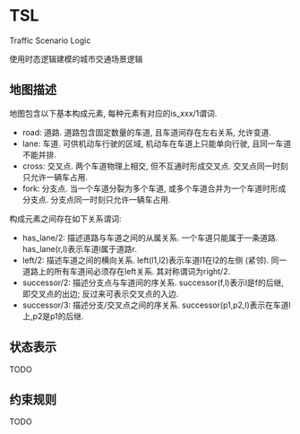 # TSL
Traffic Scenario Logic

使用时态逻辑建模的城市交通场景逻辑

## 地图描述

地图包含以下基本构成元素, 每种元素有对应的is_xxx/1谓词.
- road: 道路. 道路包含固定数量的车道, 且车道间存在左右关系, 允许变道.
- lane: 车道. 可供机动车行驶的区域, 机动车在车道上只能单向行驶, 且同一车道不能并排.
- cross: 交叉点. 两个车道物理上相交, 但不互通时形成交叉点. 交叉点同一时刻只允许一辆车占用.
- fork: 分支点. 当一个车道分裂为多个车道, 或多个车道合并为一个车道时形成分支点. 分支点同一时刻只允许一辆车占用.

构成元素之间存在如下关系谓词:
- has_lane/2: 描述道路与车道之间的从属关系. 一个车道只能属于一条道路. has_lane(r,l)表示车道l属于道路r.
- left/2: 描述车道之间的横向关系. left(l1,l2)表示车道l1在l2的左侧 (紧邻). 同一道路上的所有车道间必须存在left关系. 其对称谓词为right/2.
- successor/2: 描述分支点与车道间的序关系. successor(f,l)表示l是f的后继, 即交叉点的出边; 反过来可表示交叉点的入边.
- successor/3: 描述分支/交叉点之间的序关系. successor(p1,p2,l)表示在车道l上,p2是p1的后继.

## 状态表示

TODO

## 约束规则

TODO